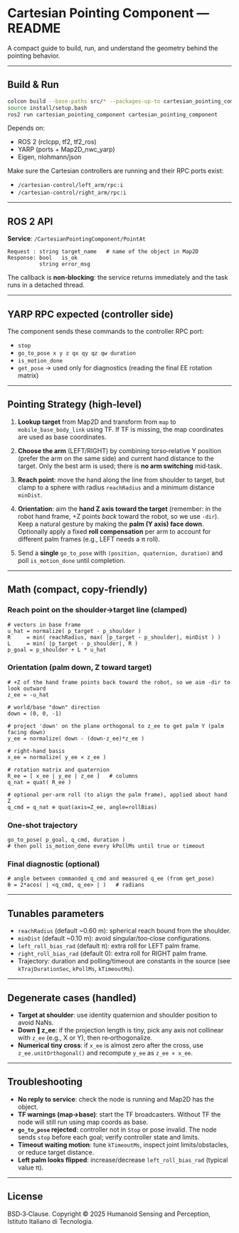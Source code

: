 # Cartesian Pointing Component — README

A compact guide to build, run, and understand the geometry behind the pointing behavior.

---

## Build & Run

```bash
colcon build --base-paths src/* --packages-up-to cartesian_pointing_component
source install/setup.bash
ros2 run cartesian_pointing_component cartesian_pointing_component
```

Depends on:

* ROS 2 (rclcpp, tf2, tf2_ros)
* YARP (ports + Map2D_nwc_yarp)
* Eigen, nlohmann/json

Make sure the Cartesian controllers are running and their RPC ports exist:

* `/cartesian-control/left_arm/rpc:i`
* `/cartesian-control/right_arm/rpc:i`

---

## ROS 2 API

**Service**: `/CartesianPointingComponent/PointAt`

```text
Request : string target_name   # name of the object in Map2D
Response: bool   is_ok
          string error_msg
```

The callback is **non‑blocking**: the service returns immediately and the task runs in a detached thread.

---

## YARP RPC expected (controller side)

The component sends these commands to the controller RPC port:

* `stop`
* `go_to_pose x y z qx qy qz qw duration`
* `is_motion_done`
* `get_pose`  → used only for diagnostics (reading the final EE rotation matrix)

---

## Pointing Strategy (high‑level)

1. **Lookup target** from Map2D and transform from `map` to `mobile_base_body_link` using TF. If TF is missing, the map coordinates are used as base coordinates.

2. **Choose the arm** (LEFT/RIGHT) by combining torso‑relative Y position (prefer the arm on the same side) and current hand distance to the target. Only the best arm is used; there is **no arm switching** mid‑task.

3. **Reach point**: move the hand along the line from shoulder to target, but clamp to a sphere with radius `reachRadius` and a minimum distance `minDist`.

4. **Orientation**: aim the **hand Z axis toward the target** (remember: in the robot hand frame, +Z points *back* toward the robot, so we use `-dir`). Keep a natural gesture by making the **palm (Y axis) face down**. Optionally apply a fixed **roll compensation** per arm to account for different palm frames (e.g., LEFT needs a π roll).

5. Send a **single** `go_to_pose` with `(position, quaternion, duration)` and poll `is_motion_done` until completion.

---

## Math (compact, copy‑friendly)

### Reach point on the shoulder→target line (clamped)

```
# vectors in base frame
u_hat = normalize( p_target - p_shoulder )
R     = min( reachRadius, max( |p_target - p_shoulder|, minDist ) )
L     = min( |p_target - p_shoulder|, R )
p_goal = p_shoulder + L * u_hat
```

### Orientation (palm down, Z toward target)

```
# +Z of the hand frame points back toward the robot, so we aim -dir to look outward
z_ee = -u_hat

# world/base "down" direction
down = (0, 0, -1)

# project 'down' on the plane orthogonal to z_ee to get palm Y (palm facing down)
y_ee = normalize( down - (down·z_ee)*z_ee )

# right‑hand basis
x_ee = normalize( y_ee × z_ee )

# rotation matrix and quaternion
R_ee = [ x_ee | y_ee | z_ee ]   # columns
q_nat = quat( R_ee )

# optional per‑arm roll (to align the palm frame), applied about hand Z
q_cmd = q_nat ⊗ quat(axis=Z_ee, angle=rollBias)
```

### One-shot trajectory

```
go_to_pose( p_goal, q_cmd, duration )
# then poll is_motion_done every kPollMs until true or timeout
```

### Final diagnostic (optional)

```
# angle between commanded q_cmd and measured q_ee (from get_pose)
θ = 2*acos( | <q_cmd, q_ee> | )   # radians
```

---

## Tunables parameters

* `reachRadius`  (default ~0.60 m): spherical reach bound from the shoulder.
* `minDist`      (default ~0.10 m): avoid singular/too‑close configurations.
* `left_roll_bias_rad`  (default π): extra roll for LEFT palm frame.
* `right_roll_bias_rad` (default 0): extra roll for RIGHT palm frame.
* Trajectory: duration and polling/timeout are constants in the source (see `kTrajDurationSec`, `kPollMs`, `kTimeoutMs`).

---

## Degenerate cases (handled)

* **Target at shoulder**: use identity quaternion and shoulder position to avoid NaNs.
* **Down ∥ z_ee**: if the projection length is tiny, pick any axis not collinear with `z_ee` (e.g., X or Y), then re‑orthogonalize.
* **Numerical tiny cross**: if `x_ee` is almost zero after the cross, use `z_ee.unitOrthogonal()` and recompute `y_ee` as `z_ee × x_ee`.

---

## Troubleshooting

* **No reply to service**: check the node is running and Map2D has the object.
* **TF warnings (map→base)**: start the TF broadcasters. Without TF the node will still run using map coords as base.
* **`go_to_pose` rejected**: controller not in `Stop` or pose invalid. The node sends `stop` before each goal; verify controller state and limits.
* **Timeout waiting motion**: tune `kTimeoutMs`, inspect joint limits/obstacles, or reduce target distance.
* **Left palm looks flipped**: increase/decrease `left_roll_bias_rad` (typical value π).

---

## License

BSD‑3‑Clause. Copyright © 2025 Humanoid Sensing and Perception, Istituto Italiano di Tecnologia.
